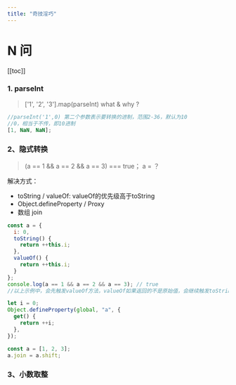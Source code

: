 ```yaml
---
title: "奇技淫巧"
---
```


# N 问

[[toc]]

### 1. parseInt

> ['1', '2', '3'].map(parseInt) what & why ?

```javascript
//parseInt('1',0) 第二个参数表示要转换的进制，范围2-36，默认为10
//0，相当于不传，即10进制
[1, NaN, NaN];
```

### 2、隐式转换

> (a == 1 && a == 2 && a == 3) === true； a = ？

解决方式：

- toString / valueOf: valueOf的优先级高于toString
- Object.defineProperty / Proxy
- 数组 join

<CodeGroup>
<CodeGroupItem title="1、toString / valueOf">

```javascript
const a = {
  i: 0,
  toString() {
    return ++this.i;
  },
  valueOf() {
    return ++this.i;
  }
};
console.log(a == 1 && a == 2 && a == 3); // true
//以上示例中，会先触发valueOf方法，valueOf如果返回的不是原始值，会继续触发toString方法
```

</CodeGroupItem>
<CodeGroupItem title="2、代理">

```javascript
let i = 0;
Object.defineProperty(global, "a", {
  get() {
    return ++i;
  },
});
```

</CodeGroupItem>
<CodeGroupItem title="3、数组">

```javascript
const a = [1, 2, 3];
a.join = a.shift;
```

</CodeGroupItem>
</CodeGroup>

### 3、小数取整
